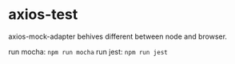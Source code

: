 # axios-test
axios-mock-adapter behives different between node and browser.

run mocha: `npm run mocha`
run jest: `npm run jest`
